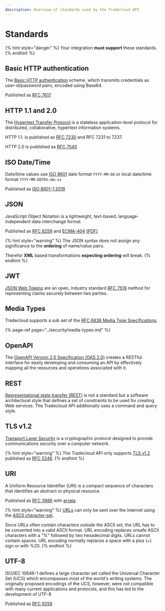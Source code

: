 ```yaml
---
description: Overview of standards used by the Tradecloud API
---
```


# Standards

{% hint style="danger" %}
Your integration **must support** these standards.
{% endhint %}

## Basic HTTP authentication

The [Basic HTTP authentication](https://en.wikipedia.org/wiki/Basic_access_authentication) scheme, which transmits credentials as user-id/password pairs, encoded using Base64.

Published as [RFC 7617](https://tools.ietf.org/html/rfc7617)

## HTTP 1.1 and 2.0

The [Hypertext Transfer Protocol](https://en.wikipedia.org/wiki/Hypertext_Transfer_Protocol) is a stateless application-level protocol for distributed, collaborative, hypertext information systems.

HTTP 1.1. is published as [RFC 7230](https://tools.ietf.org/html/rfc7230) and RFC 7231 to 7237.

HTTP 2.0 is published as [RFC 7540](https://tools.ietf.org/html/rfc7540)

## ISO Date/Time

Date/time values use [ISO 8601](https://en.wikipedia.org/wiki/ISO_8601) date format `YYYY-MM-DD` or local date/time format `YYYY-MM-DDThh:mm:ss`

Published as [ISO 8601-1:2019](https://www.iso.org/standard/70907.htm)

## JSON

JavaScript Object Notation is a lightweight, text-based, language-independent data interchange format.

Published as [RFC 8259](https://tools.ietf.org/html/rfc8259) and [ECMA-404](https://www.ecma-international.org/publications/standards/Ecma-404.htm) [\(PDF\)](https://www.ecma-international.org/publications/files/ECMA-ST/ECMA-404.pdf)

{% hint style="warning" %}
The JSON syntax does not assign any significance to the **ordering** of name/value pairs.

Therefor **XML** based transformations **expecting ordering** will break.
{% endhint %}

## JWT

[JSON Web Tokens](https://jwt.io/) are an open, industry standard [RFC 7519](https://tools.ietf.org/html/rfc7519) method for representing claims securely between two parties.

## Media Types

Tradecloud supports a sub set of the [RFC 6838 Media Type Specifications](https://tools.ietf.org/html/rfc6838).

{% page-ref page="../security/media-types.md" %}

## OpenAPI

The [OpenAPI Version 2.0 Specification \(OAS 2.0\)](https://swagger.io/specification/v2/) creates a RESTful interface for easily developing and consuming an API by effectively mapping all the resources and operations associated with it.

## REST

[Representational state transfer \(REST\)](https://en.wikipedia.org/wiki/Representational_state_transfer%20) is not a standard but a software architectural style that defines a set of constraints to be used for creating Web services. The Tradecloud API additionally uses a command and query style.

## TLS v1.2

[Transport Layer Security](https://en.wikipedia.org/wiki/Transport_Layer_Security) is a cryptographic protocol designed to provide communications security over a computer network.

{% hint style="warning" %}
The Tradecloud API only supports [TLS v1.2](https://en.wikipedia.org/wiki/Transport_Layer_Security#TLS_1.2) published as [RFC 5246](https://tools.ietf.org/html/rfc5246).
{% endhint %}

## URI

A Uniform Resource Identifier \(URI\) is a compact sequence of characters that identifies an abstract or physical resource.

Published as [RFC 3986](https://tools.ietf.org/html/rfc3986) with [errata](https://www.rfc-editor.org/errata_search.php?rfc=3986).

{% hint style="warning" %}
[URLs](https://www.w3schools.com/tags/ref_urlencode.ASP) can only be sent over the Internet using the [ASCII character-set](https://www.w3schools.com/charsets/ref_html_ascii.asp).

Since URLs often contain characters outside the ASCII set, the URL has to be converted into a valid ASCII format. URL encoding replaces unsafe ASCII characters with a "%" followed by two hexadecimal digits. URLs cannot contain spaces. URL encoding normally replaces a space with a plus \(+\) sign or with %20.
{% endhint %}

## UTF-8

ISO/IEC 10646-1 defines a large character set called the Universal Character Set \(UCS\) which encompasses most of the world's writing systems. The originally proposed encodings of the UCS, however, were not compatible with many current applications and protocols, and this has led to the development of UTF-8

Published as [RFC 9259](https://tools.ietf.org/html/rfc8259#section-8.1)

